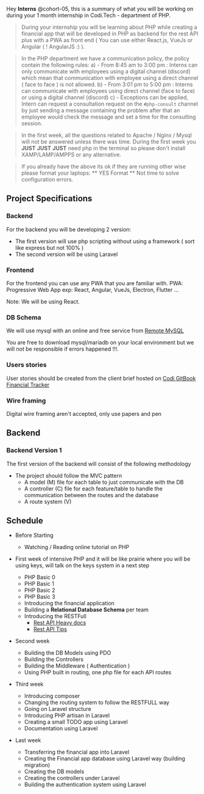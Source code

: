 Hey **Interns** @cohort-05, this is a summary of what you will be working on during your 1 month internship in Codi.Tech - department of PHP.

> During your internship you will be learning about PHP while creating a financial app that will be developed in PHP as backend for the rest API plus with a PWA as front end ( You can use either React.js, VueJs or Angular ( ! AngularJS :) ).

> In the PHP department we have a communication policy, the policy contain the following rules:
a) - From 8:45 am to 3:00 pm : Interns can only communicate with employees using a digital channel (discord) which mean that communication with employee using a direct channel ( face to face ) is not allowed.
b) - From 3:01 pm to 5:00 pm : Interns can communicate with employees using direct channel (face to face) or using a digital channel (discord)
c) - Exceptions can be applied, Intern can request a consultation request on the `#php-consult` channel by just sending a message containing the problem after that an employee would check the message and set a time for the consulting session.

> In the first week, all the questions related to Apache / Nginx / Mysql will not be answered unless there was time. 
During the first week you **JUST** **JUST** **JUST** need php in the terminal so please don't install XAMP/LAMP/AMPPS or any alternative.

> If you already have the above its ok if they are running other wise please format your laptops: ** YES Format ** Not time to solve configuration errors.

## Project Specifications

### Backend

For the backend you will be developing 2 version:

- The first version will use php scripting without using a framework ( sort like express  but not 100% ) 
- The second version will be using Laravel

### Frontend

For the frontend you can use any PWA that you are familiar with.
PWA: Progressive Web App exp: React, Angular, VueJs, Electron, Flutter ...

Note: We will be using React.

### DB Schema

We will use mysql with an online and free service from [Remote MySQL](https://remotemysql.com/)

You are free to download mysql/mariadb on your local environment but we will not be responsible if errors happened !!!.

### Users stories

User stories should be created from the client brief hosted on [Codi GitBook Financial Tracker](https://codi.gitbook.io/docs/04_challenges/financialtracker)

### Wire framing

Digital wire framing aren't accepted, only use papers and pen

## Backend

### Backend Version 1

The first version of the backend will consist of the following methodology

- The project should follow the MVC pattern
  - A model (M) file for each table to just communicate with the DB
  - A controller (C) file for each feature/table to handle the communication between the routes and the database
  - A route system (V) 
 

## Schedule

- Before Starting
  - Watching / Reading online tutorial on PHP
- First week of intensive PHP and it will be like prairie where you will be using keys, will talk on the keys system in a next step
  - PHP Basic 0
  - PHP Basic 1
  - PHP Basic 2
  - PHP Basic 3
  - Introducing the financial application
  - Building a **Relational Database Schema** per team
  - Introducing the RESTFull
    - [Rest API Heavy docs](https://restdb.io/docs/rest-api)
    - [Rest API Tips](https://www.kennethlange.com/7-tips-for-designing-a-better-rest-api/)

- Second week
  - Building the DB Models using PDO
  - Building the Controllers
  - Building the Middleware ( Authentication )
  - Using PHP built in routing, one php file for each API routes

- Third week
  - Introducing composer
  - Changing the routing system to follow the RESTFULL way
  - Going on Laravel structure
  - Introducing PHP artisan in Laravel
  - Creating a small TODO app using Laravel
  - Documentation using Laravel
- Last week
  - Transferring the financial app into Laravel
  - Creating the Financial app database using Laravel way (building migration)
  - Creating the DB models
  - Creating the controllers under Laravel
  - Building the authentication system using Laravel
